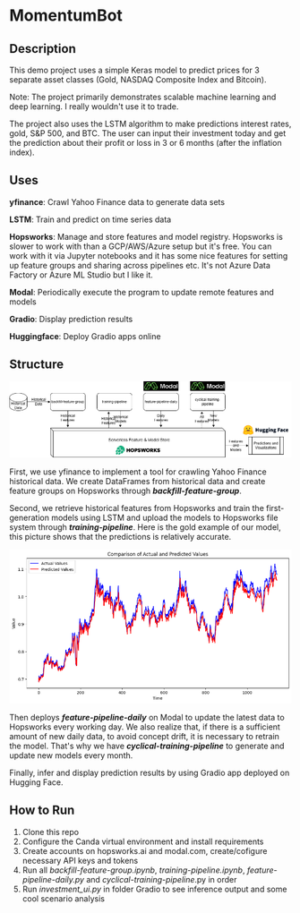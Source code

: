 # MomentumBot

## Description

This demo project uses a simple Keras model to predict prices for 3 separate asset classes (Gold, NASDAQ Composite Index and Bitcoin). 

Note: The project primarily demonstrates scalable machine learning and deep learning. I really wouldn't use it to trade. 

The project also uses the LSTM algorithm to make predictions interest rates, gold, S&P 500, and BTC. The user can input their investment today and get the prediction about their profit or loss in 3 or 6 months (after the inflation index).

## Uses

**yfinance**: Crawl Yahoo Finance data to generate data sets

**LSTM**: Train and predict on time series data

**Hopsworks**: Manage and store features and model registry. Hopsworks is slower to work with than a GCP/AWS/Azure setup but it's free. You can work with it via Jupyter notebooks and it has some nice features for setting up feature groups and sharing across pipelines etc. It's not Azure Data Factory or Azure ML Studio but I like it.

**Modal**: Periodically execute the program to update remote features and models

**Gradio**: Display prediction results

**Huggingface**: Deploy Gradio apps online

## Structure
![structure](README.assets/structure-1705018458168.png)

First, we use yfinance to implement a tool for crawling Yahoo Finance historical data. We create DataFrames from historical data and create feature groups on Hopsworks through ***backfill-feature-group***.

Second, we retrieve historical features from Hopsworks and train the first-generation models using LSTM and upload the models to Hopsworks file system through ***training-pipeline***. Here is the gold example of our model, this picture shows that the predictions is relatively accurate.

![output](README.assets/output.png)

Then deploys ***feature-pipeline-daily*** on Modal to update the latest data to Hopsworks every working day. We also realize that, if there is a sufficient amount of new daily data, to avoid concept drift, it is necessary to retrain the model. That's why we have ***cyclical-training-pipeline*** to generate and update new models every month.

Finally, infer and display prediction results by using Gradio app deployed on Hugging Face.

## How to Run

1. Clone this repo
2. Configure the Canda virtual environment and install requirements
3. Create accounts on hopsworks.ai and modal.com, create/cofigure necessary API keys and tokens
4. Run all *backfill-feature-group.ipynb*, *training-pipeline.ipynb*, *feature-pipeline-daily.py* and *cyclical-training-pipeline*.py in order
5. Run *investment_ui.py* in folder Gradio to see inference output and some cool scenario analysis
